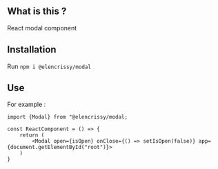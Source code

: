 ## What is this ?

React modal component

## Installation

Run `npm i @elencrissy/modal`

## Use

For example :

```
import {Modal} from "@elencrissy/modal;

const ReactComponent = () => {
    return (
        <Modal open={isOpen} onClose={() => setIsOpen(false)} app={document.getElementById("root")}>
    )
}

```